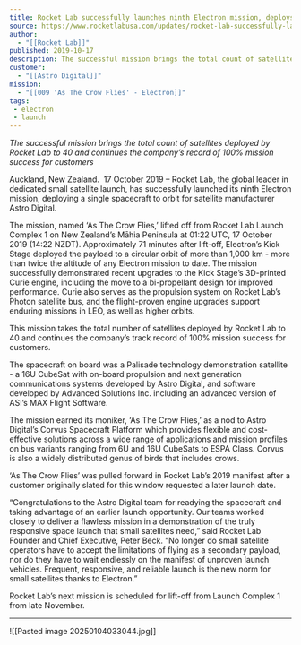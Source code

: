 ```yaml
---
title: Rocket Lab successfully launches ninth Electron mission, deploys payload to highest orbit yet 
source: https://www.rocketlabusa.com/updates/rocket-lab-successfully-launches-ninth-electron-mission-deploys-payload-to-highest-orbit-yet/
author:
  - "[[Rocket Lab]]"
published: 2019-10-17
description: The successful mission brings the total count of satellites deployed by Rocket Lab to 40 and continues the company’s record of 100% mission success for customers
customer:
  - "[[Astro Digital]]"
mission:
  - "[[009 'As The Crow Flies' - Electron]]"
tags:
 - electron
 - launch
---
```

*The successful mission brings the total count of satellites deployed by Rocket Lab to 40 and continues the company’s record of 100% mission success for customers*

Auckland, New Zealand.  17 October 2019 – Rocket Lab, the global leader in dedicated small satellite launch, has successfully launched its ninth Electron mission, deploying a single spacecraft to orbit for satellite manufacturer Astro Digital.

The mission, named ‘As The Crow Flies,’ lifted off from Rocket Lab Launch Complex 1 on New Zealand’s Māhia Peninsula at 01:22 UTC, 17 October 2019 (14:22 NZDT). Approximately 71 minutes after lift-off, Electron’s Kick Stage deployed the payload to a circular orbit of more than 1,000 km - more than twice the altitude of any Electron mission to date. The mission successfully demonstrated recent upgrades to the Kick Stage’s 3D-printed Curie engine, including the move to a bi-propellant design for improved performance. Curie also serves as the propulsion system on Rocket Lab’s Photon satellite bus, and the flight-proven engine upgrades support enduring missions in LEO, as well as higher orbits.   

This mission takes the total number of satellites deployed by Rocket Lab to 40 and continues the company’s track record of 100% mission success for customers.  

The spacecraft on board was a Palisade technology demonstration satellite - a 16U CubeSat with on-board propulsion and next generation communications systems developed by Astro Digital, and software developed by Advanced Solutions Inc. including an advanced version of ASI’s MAX Flight Software.

The mission earned its moniker, ‘As The Crow Flies,’ as a nod to Astro Digital’s Corvus Spacecraft Platform which provides flexible and cost-effective solutions across a wide range of applications and mission profiles on bus variants ranging from 6U and 16U CubeSats to ESPA Class. Corvus is also a widely distributed genus of birds that includes crows.

‘As The Crow Flies’ was pulled forward in Rocket Lab’s 2019 manifest after a customer originally slated for this window requested a later launch date.

“Congratulations to the Astro Digital team for readying the spacecraft and taking advantage of an earlier launch opportunity. Our teams worked closely to deliver a flawless mission in a demonstration of the truly responsive space launch that small satellites need,” said Rocket Lab Founder and Chief Executive, Peter Beck. “No longer do small satellite operators have to accept the limitations of flying as a secondary payload, nor do they have to wait endlessly on the manifest of unproven launch vehicles. Frequent, responsive, and reliable launch is the new norm for small satellites thanks to Electron.”

Rocket Lab’s next mission is scheduled for lift-off from Launch Complex 1 from late November.

---

![[Pasted image 20250104033044.jpg]]
